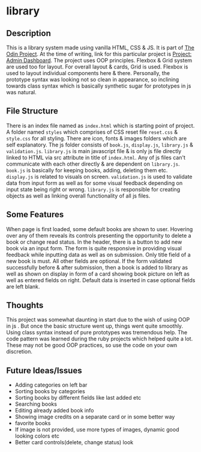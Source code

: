 # library

## Description

This is a library system made using vanilla HTML, CSS & JS. It is part of [The Odin Project](https://www.theodinproject.com/). At the time of writing, link for this particular project is [Project: Admin Dashboard](https://www.theodinproject.com/lessons/node-path-javascript-library). The project uses OOP principles. Flexbox & Grid system are used too for layout. For overall layout & cards, Grid is used. Flexbox is used to layout individual components here & there. Personally, the prototype syntax was looking not so clean in appearance, so inclining towards class syntax which is basically synthetic sugar for prototypes in js was natural.

## File Structure

There is an index file named as `index.html` which is starting point of project. A folder named `styles` which comprises of CSS reset file `reset.css` & `style.css` for all styling. There are icon, fonts & images folders which are self explanatory. The js folder consists of `book.js`, `display.js`, `library.js` & `validation.js`. `library.js` is main javascript file & is only js file directly linked to HTML via src attribute in title of `index.html`. Any of js files can't communicate with each other directly & are dependent on `library.js`. `book.js` is basically for keeping books, adding, deleting them etc. `display.js` is related to visuals on screen. `validation.js` is used to validate data from input form as well as for some visual feedback depending on input state being right or wrong. `library.js` is responsible for creating objects as well as linking overall functionality of all js files.

## Some Features

When page is first loaded, some default books are shown to user. Hovering over any of them reveals its controls presenting the opportunity to delete a book or change read status. In the header, there is a button to add new book via an input form. The form is quite responsive in providing visual feedback while inputting data as well as on submission. Only title field of a new book is must. All other fields are optional. If the form validated successfully before & after submission, then a book is added to library as well as shown on display in form of a card showing book picture on left as well as entered fields on right. Default data is inserted in case optional fields are left blank.

## Thoughts

This project was somewhat daunting in start due to the wish of using OOP in js . But once the basic structure went up, things went quite smoothly. Using class syntax instead of pure prototypes was tremendous help. The code pattern was learned during the ruby projects which helped quite a lot. These may not be good OOP practices, so use the code on your own discretion.

## Future Ideas/Issues

- Adding categories on left bar
- Sorting books by categories
- Sorting books by different fields like last added etc
- Searching books
- Editing already added book info
- Showing image credits on a separate card or in some better way
- favorite books
- If image is not provided, use more types of images, dynamic good looking colors etc
- Better card controls(delete, change status) look
